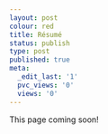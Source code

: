 ```yaml
---
layout: post
colour: red
title: Résumé
status: publish
type: post
published: true
meta:
  _edit_last: '1'
  pvc_views: '0'
  views: '0'
---
```

This page coming soon!
